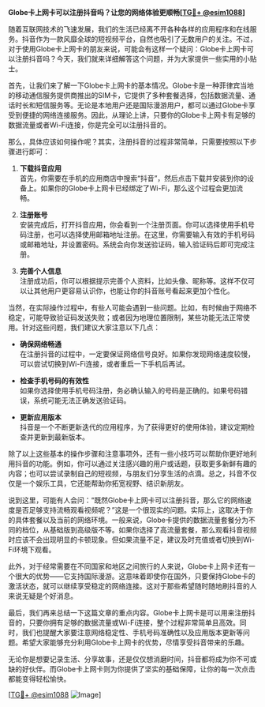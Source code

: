 **Globe卡上网卡可以注册抖音吗？让您的网络体验更顺畅[[TG💪+ @esim1088](https://t.me/s/esim1088)]**

随着互联网技术的飞速发展，我们的生活已经离不开各种各样的应用程序和在线服务。抖音作为一款风靡全球的短视频平台，自然也吸引了无数用户的关注。不过，对于使用Globe卡上网卡的朋友来说，可能会有这样一个疑问：Globe卡上网卡可以注册抖音吗？今天，我们就来详细解答这个问题，并为大家提供一些实用的小贴士。

首先，让我们来了解一下Globe卡上网卡的基本情况。Globe卡是一种菲律宾当地的移动通信服务提供商推出的SIM卡，它提供了多种套餐选择，包括数据流量、通话时长和短信服务等。无论是本地用户还是国际漫游用户，都可以通过Globe卡享受到便捷的网络连接服务。因此，从理论上讲，只要你的Globe卡上网卡有足够的数据流量或者Wi-Fi连接，你是完全可以注册抖音的。

那么，具体应该如何操作呢？其实，注册抖音的过程非常简单，只需要按照以下步骤进行即可：

1. **下载抖音应用**  
   首先，你需要在手机的应用商店中搜索“抖音”，然后点击下载并安装到你的设备上。如果你的Globe卡上网卡已经绑定了Wi-Fi，那么这个过程会更加流畅。

2. **注册账号**  
   安装完成后，打开抖音应用，你会看到一个注册页面。你可以选择使用手机号码注册，也可以选择使用邮箱地址注册。在这里，你需要输入有效的手机号码或邮箱地址，并设置密码。系统会向你发送验证码，输入验证码后即可完成注册。

3. **完善个人信息**  
   注册成功后，你可以根据提示完善个人资料，比如头像、昵称等。这样不仅可以让其他用户更容易认识你，也能让你的抖音账号看起来更加个性化。

当然，在实际操作过程中，有些人可能会遇到一些问题。比如，有时候由于网络不稳定，可能导致验证码发送失败；或者因为地理位置限制，某些功能无法正常使用。针对这些问题，我们建议大家注意以下几点：

- **确保网络畅通**  
  在注册抖音的过程中，一定要保证网络信号良好。如果你发现网络速度较慢，可以尝试切换到Wi-Fi连接，或者重启一下手机后再试。

- **检查手机号码的有效性**  
  如果你选择使用手机号码注册，务必确认输入的号码是正确的。如果号码错误，系统可能无法正确发送验证码。

- **更新应用版本**  
  抖音是一个不断更新迭代的应用程序，为了获得更好的使用体验，建议定期检查并更新到最新版本。

除了以上这些基本的操作步骤和注意事项外，还有一些小技巧可以帮助你更好地利用抖音的功能。例如，你可以通过关注感兴趣的用户或话题，获取更多新鲜有趣的内容；也可以尝试录制自己的短视频，与朋友们分享生活的点滴。总之，抖音不仅仅是一个娱乐工具，它还能帮助你拓宽视野、结识新朋友。

说到这里，可能有人会问：“既然Globe卡上网卡可以注册抖音，那么它的网络速度是否足够支持流畅观看视频呢？”这是一个很现实的问题。实际上，这取决于你的具体套餐以及当前的网络环境。一般来说，Globe卡提供的数据流量套餐分为不同的档位，从基础版到高级版不等。如果你选择了高流量套餐，那么观看抖音视频时应该不会出现明显的卡顿现象。但如果流量不足，建议及时充值或者切换到Wi-Fi环境下观看。

此外，对于经常需要在不同国家和地区之间旅行的人来说，Globe卡上网卡还有一个很大的优势——它支持国际漫游。这意味着即使你在国外，只要保持Globe卡的激活状态，就可以继续享受稳定的网络连接。这对于那些希望随时随地刷抖音的人来说无疑是个好消息。

最后，我们再来总结一下这篇文章的重点内容。Globe卡上网卡是可以用来注册抖音的，只要你拥有足够的数据流量或Wi-Fi连接，整个过程非常简单且高效。同时，我们也提醒大家要注意网络稳定性、手机号码准确性以及应用版本更新等问题。希望大家能够充分利用Globe卡上网卡的优势，尽情享受抖音带来的乐趣。

无论你是想要记录生活、分享故事，还是仅仅想消磨时间，抖音都将成为你不可或缺的好伙伴。而Globe卡上网卡则为你提供了坚实的基础保障，让你的每一次点击都能变得轻松愉快。

[[TG💪+ @esim1088](https://t.me/s/esim1088) ![Image](https://i.postimg.cc/4NQfJmqS/Snipaste-2025-05-13-00-14-12.png)]